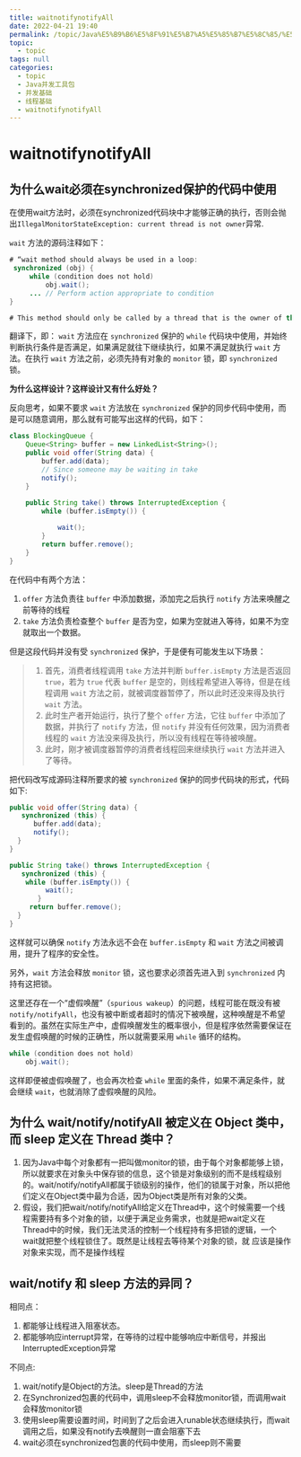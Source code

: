 ```yaml
---
title: waitnotifynotifyAll
date: 2022-04-21 19:40
permalink: /topic/Java%E5%B9%B6%E5%8F%91%E5%B7%A5%E5%85%B7%E5%8C%85/%E5%B9%B6%E5%8F%91%E5%9F%BA%E7%A1%80/%E7%BA%BF%E7%A8%8B%E5%9F%BA%E7%A1%80/waitnotifynotifyAll
topic: 
  - topic
tags: null
categories: 
  - topic
  - Java并发工具包
  - 并发基础
  - 线程基础
  - waitnotifynotifyAll
---
```

# waitnotifynotifyAll

## 为什么wait必须在synchronized保护的代码中使用

在使用wait方法时，必须在synchronized代码块中才能够正确的执行，否则会抛出`IllegalMonitorStateException: current thread is not owner`异常.

`wait` 方法的源码注释如下：

```java
# “wait method should always be used in a loop:
 synchronized (obj) {
     while (condition does not hold)
         obj.wait();
     ... // Perform action appropriate to condition
}

# This method should only be called by a thread that is the owner of this object's monitor.”
```

翻译下，即： `wait` 方法应在 `synchronized` 保护的 `while` 代码块中使用，并始终判断执行条件是否满足，如果满足就往下继续执行，如果不满足就执行 `wait` 方法。在执行 `wait` 方法之前，必须先持有对象的 `monitor` 锁，即 `synchronized` 锁。

**为什么这样设计？这样设计又有什么好处？**

反向思考，如果不要求 `wait` 方法放在 `synchronized` 保护的同步代码中使用，而是可以随意调用，那么就有可能写出这样的代码，如下：

```java
class BlockingQueue {
    Queue<String> buffer = new LinkedList<String>();
    public void offer(String data) {
        buffer.add(data);
        // Since someone may be waiting in take
        notify();  
    }
    
    public String take() throws InterruptedException {
        while (buffer.isEmpty()) {

            wait();
        }
        return buffer.remove();
    }
}
```

在代码中有两个方法：

1. `offer` 方法负责往 `buffer` 中添加数据，添加完之后执行 `notify` 方法来唤醒之前等待的线程
2. `take` 方法负责检查整个 `buffer` 是否为空，如果为空就进入等待，如果不为空就取出一个数据。

但是这段代码并没有受 `synchronized` 保护，于是便有可能发生以下场景：

> 1. 首先，消费者线程调用 `take` 方法并判断 `buffer.isEmpty` 方法是否返回 `true`，若为 `true` 代表 `buffer` 是空的，则线程希望进入等待，但是在线程调用 `wait` 方法之前，就被调度器暂停了，所以此时还没来得及执行 `wait` 方法。
> 2. 此时生产者开始运行，执行了整个 `offer` 方法，它往 `buffer` 中添加了数据，并执行了 `notify` 方法，但 `notify` 并没有任何效果，因为消费者线程的 `wait` 方法没来得及执行，所以没有线程在等待被唤醒。
> 3. 此时，刚才被调度器暂停的消费者线程回来继续执行 `wait` 方法并进入了等待。

把代码改写成源码注释所要求的被 `synchronized` 保护的同步代码块的形式，代码如下:

```java
public void offer(String data) {
   synchronized (this) {
      buffer.add(data);
      notify();
  }
}

public String take() throws InterruptedException {
   synchronized (this) {
    while (buffer.isEmpty()) {
         wait();
       }
     return buffer.remove();
  }
}
```

这样就可以确保 `notify` 方法永远不会在 `buffer.isEmpty` 和 `wait` 方法之间被调用，提升了程序的安全性。

另外，`wait` 方法会释放 `monitor` 锁，这也要求必须首先进入到 `synchronized` 内持有这把锁。

这里还存在一个“虚假唤醒”（`spurious wakeup`）的问题，线程可能在既没有被 `notify/notifyAll`，也没有被中断或者超时的情况下被唤醒，这种唤醒是不希望看到的。虽然在实际生产中，虚假唤醒发生的概率很小，但是程序依然需要保证在发生虚假唤醒的时候的正确性，所以就需要采用 `while` 循环的结构。

```java
while (condition does not hold)
    obj.wait();
```

这样即便被虚假唤醒了，也会再次检查 `while` 里面的条件，如果不满足条件，就会继续 `wait`，也就消除了虚假唤醒的风险。

## 为什么 wait/notify/notifyAll 被定义在 Object 类中，而 sleep 定义在 Thread 类中？

1. 因为Java中每个对象都有一把叫做monitor的锁，由于每个对象都能够上锁，所以就要求在对象头中保存锁的信息，这个锁是对象级别的而不是线程级别的。wait/notify/notifyAll都属于锁级别的操作，他们的锁属于对象，所以把他们定义在Object类中最为合适，因为Object类是所有对象的父类。
2. 假设，我们把wait/notify/notifyAll给定义在Thread中，这个时候需要一个线程需要持有多个对象的锁，以便于满足业务需求，也就是把wait定义在Thread中的时候，我们无法灵活的控制一个线程持有多把锁的逻辑，一个wait就把整个线程锁住了。既然是让线程去等待某个对象的锁，就 应该是操作对象来实现，而不是操作线程

## wait/notify 和 sleep 方法的异同？

相同点：

1. 都能够让线程进入阻塞状态。
2. 都能够响应interrupt异常，在等待的过程中能够响应中断信号，并报出InterruptedException异常

不同点:

1. wait/notify是Object的方法。sleep是Thread的方法
2. 在Synchronized包裹的代码中，调用sleep不会释放monitor锁，而调用wait会释放monitor锁
3. 使用sleep需要设置时间，时间到了之后会进入runable状态继续执行，而wait调用之后，如果没有notify去唤醒则一直会阻塞下去
4. wait必须在synchronized包裹的代码中使用，而sleep则不需要
